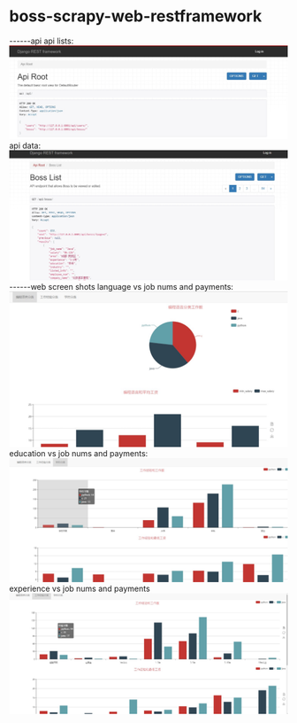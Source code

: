 # boss-scrapy-web-restframework
------api
api lists:
![image](https://github.com/asimovezh/boss-scrapy-web-restframework/blob/master/boss%20django%20web%20and%20drf/images/api%20lists.jpg)
api data:
![image](https://github.com/asimovezh/boss-scrapy-web-restframework/blob/master/boss%20django%20web%20and%20drf/images/rest%20api%20for%20all%20data.jpg)
------web screen shots
language vs job nums and payments:
![image](https://github.com/asimovezh/boss-scrapy-web-restframework/blob/master/boss%20django%20web%20and%20drf/images/language%20and%20jobs%20payments.jpg)
education vs job nums and payments:
![image](https://github.com/asimovezh/boss-scrapy-web-restframework/blob/master/boss%20django%20web%20and%20drf/images/education%20vs%20jobs%20and%20payments.jpg)
experience vs job nums and payments
![image](https://github.com/asimovezh/boss-scrapy-web-restframework/blob/master/boss%20django%20web%20and%20drf/images/experience%20vs%20jobs%20payments.jpg)
